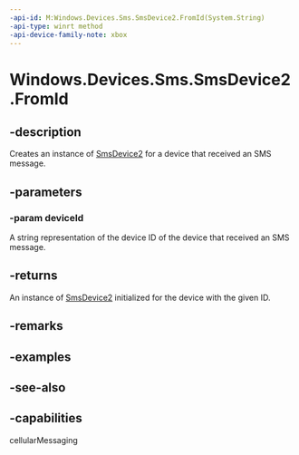 ```yaml
---
-api-id: M:Windows.Devices.Sms.SmsDevice2.FromId(System.String)
-api-type: winrt method
-api-device-family-note: xbox
---
```


<!-- Method syntax
public Windows.Devices.Sms.SmsDevice2 FromId(System.String deviceId)
-->

# Windows.Devices.Sms.SmsDevice2.FromId

## -description
Creates an instance of [SmsDevice2](smsdevice2.md) for a device that received an SMS message.

## -parameters
### -param deviceId
A string representation of the device ID of the device that received an SMS message.

## -returns
An instance of [SmsDevice2](smsdevice2.md) initialized for the device with the given ID.

## -remarks

## -examples

## -see-also


## -capabilities
cellularMessaging
